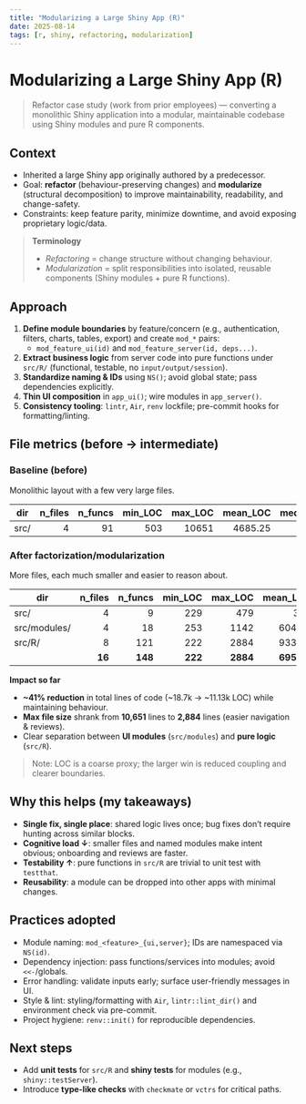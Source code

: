 ```yaml
---
title: "Modularizing a Large Shiny App (R)"
date: 2025-08-14
tags: [r, shiny, refactoring, modularization]
---
```


# Modularizing a Large Shiny App (R)

> Refactor case study (work from prior employees) — converting a monolithic Shiny application into a modular, maintainable codebase using Shiny modules and pure R components.

## Context
- Inherited a large Shiny app originally authored by a predecessor.
- Goal: **refactor** (behaviour-preserving changes) and **modularize** (structural decomposition) to improve maintainability, readability, and change-safety.
- Constraints: keep feature parity, minimize downtime, and avoid exposing proprietary logic/data.

> **Terminology**
> - *Refactoring* = change structure without changing behaviour.
> - *Modularization* = split responsibilities into isolated, reusable components (Shiny modules + pure R functions).

## Approach
1. **Define module boundaries** by feature/concern (e.g., authentication, filters, charts, tables, export) and create `mod_*` pairs:
   - `mod_feature_ui(id)` and `mod_feature_server(id, deps...)`.
2. **Extract business logic** from server code into pure functions under `src/R/` (functional, testable, no `input/output/session`).
3. **Standardize naming & IDs** using `NS()`; avoid global state; pass dependencies explicitly.
4. **Thin UI composition** in `app_ui()`; wire modules in `app_server()`.
5. **Consistency tooling**: `lintr`, `Air`, `renv` lockfile; pre-commit hooks for formatting/linting.

## File metrics (before → intermediate)

### Baseline (before)
Monolithic layout with a few very large files.

| dir  | n_files | n_funcs | min_LOC | max_LOC | mean_LOC | median_LOC |
|------|--------:|--------:|--------:|--------:|---------:|-----------:|
| src/ |       4 |      91 |     503 |   10651 |  4685.25 |     3793.5 |

### After factorization/modularization
More files, each much smaller and easier to reason about.

| dir          | n_files | n_funcs | min_LOC |  max_LOC |   mean_LOC | median_LOC |
|--------------|--------:|--------:|--------:|---------:|-----------:|-----------:|
| src/         |       4 |       9 |     229 |      479 |        312 |        270 |
| src/modules/ |       4 |      18 |     253 |     1142 |     604.75 |        512 |
| src/R/       |       8 |     121 |     222 |     2884 |     933.38 |      690.5 |
| **<TOTAL>**  |  **16** | **148** | **222** | **2884** | **695.88** |    **481** |

**Impact so far**
- **~41% reduction** in total lines of code (~18.7k → ~11.13k LOC) while maintaining behaviour.
- **Max file size** shrank from **10,651** lines to **2,884** lines (easier navigation & reviews).
- Clear separation between **UI modules** (`src/modules`) and **pure logic** (`src/R`).

> Note: LOC is a coarse proxy; the larger win is reduced coupling and clearer boundaries.

## Why this helps (my takeaways)
- **Single fix, single place**: shared logic lives once; bug fixes don’t require hunting across similar blocks.
- **Cognitive load ↓**: smaller files and named modules make intent obvious; onboarding and reviews are faster.
- **Testability ↑**: pure functions in `src/R` are trivial to unit test with `testthat`.
- **Reusability**: a module can be dropped into other apps with minimal changes.

## Practices adopted
- Module naming: `mod_<feature>_{ui,server}`; IDs are namespaced via `NS(id)`.
- Dependency injection: pass functions/services into modules; avoid `<<-`/globals.
- Error handling: validate inputs early; surface user-friendly messages in UI.
- Style & lint: styling/formatting with `Air`, `lintr::lint_dir()` and environment check via pre-commit.
- Project hygiene: `renv::init()` for reproducible dependencies.

## Next steps
- Add **unit tests** for `src/R` and **shiny tests** for modules (e.g., `shiny::testServer`).
- Introduce **type-like checks** with `checkmate` or `vctrs` for critical paths.
